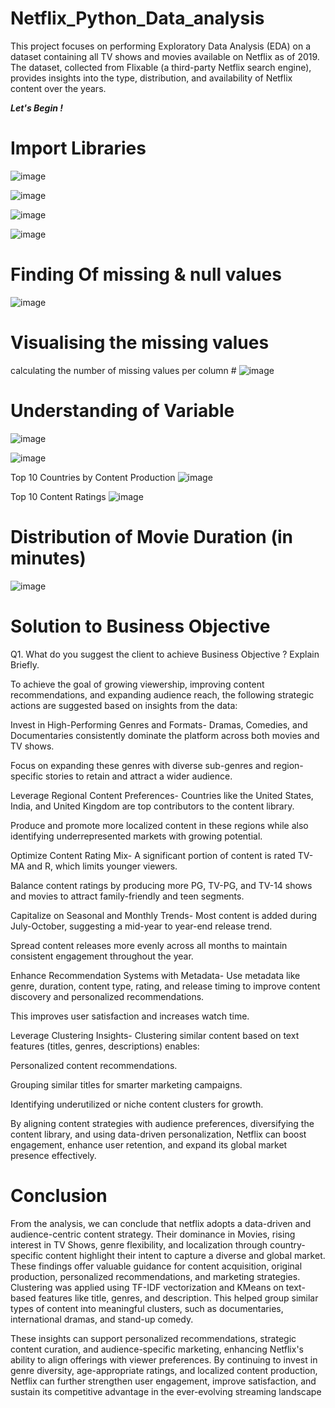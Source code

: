 # Netflix_Python_Data_analysis
This project focuses on performing Exploratory Data Analysis (EDA) on a dataset containing all TV shows and movies available on Netflix as of 2019. The dataset, collected from Flixable (a third-party Netflix search engine), provides insights into the type, distribution, and availability of Netflix content over the years.

***Let's Begin !***
# Import Libraries #
![image](https://github.com/user-attachments/assets/2eccd67c-c028-4007-b4f7-3956cd29b174)


![image](https://github.com/user-attachments/assets/e8c90965-5c64-4d63-8932-b8ca32a3530b)

![image](https://github.com/user-attachments/assets/681ac34f-0fc6-4f4e-808b-8b52fa049dc2)

![image](https://github.com/user-attachments/assets/c70d18cf-8b3b-4ae3-87e9-28982fc84243)

# Finding Of missing & null values #

![image](https://github.com/user-attachments/assets/c47ff74f-5e01-4707-b6ca-871f48023c52)

# Visualising the missing values
calculating the number of missing values per column #
![image](https://github.com/user-attachments/assets/ed151e74-66d2-4a7c-8d3e-b7741ffed88b)

# Understanding of Variable #

![image](https://github.com/user-attachments/assets/dd3d7916-8f7b-4c49-b171-9e5c2cd4d9f7)

![image](https://github.com/user-attachments/assets/994f2d3b-0793-4759-9286-03e6034c0154)

Top 10 Countries by Content Production
![image](https://github.com/user-attachments/assets/90abf3ec-fbe9-4e8b-a910-0619afb49a8a)

Top 10 Content Ratings
![image](https://github.com/user-attachments/assets/7de747de-1c29-4e0e-8d70-841910e1ad6d)

# Distribution of Movie Duration (in minutes) #

![image](https://github.com/user-attachments/assets/23be8c57-57e5-452a-9804-de18ac724cd5)

# Solution to Business Objective #

Q1. What do you suggest the client to achieve Business Objective ?
Explain Briefly.

To achieve the goal of growing viewership, improving content recommendations, and expanding audience reach, the following strategic actions are suggested based on insights from the data:

Invest in High-Performing Genres and Formats-
Dramas, Comedies, and Documentaries consistently dominate the platform across both movies and TV shows.

Focus on expanding these genres with diverse sub-genres and region-specific stories to retain and attract a wider audience.

Leverage Regional Content Preferences-
Countries like the United States, India, and United Kingdom are top contributors to the content library.

Produce and promote more localized content in these regions while also identifying underrepresented markets with growing potential.

Optimize Content Rating Mix-
A significant portion of content is rated TV-MA and R, which limits younger viewers.

Balance content ratings by producing more PG, TV-PG, and TV-14 shows and movies to attract family-friendly and teen segments.

Capitalize on Seasonal and Monthly Trends-
Most content is added during July-October, suggesting a mid-year to year-end release trend.

Spread content releases more evenly across all months to maintain consistent engagement throughout the year.

Enhance Recommendation Systems with Metadata-
Use metadata like genre, duration, content type, rating, and release timing to improve content discovery and personalized recommendations.

This improves user satisfaction and increases watch time.

Leverage Clustering Insights-
Clustering similar content based on text features (titles, genres, descriptions) enables:

Personalized content recommendations.

Grouping similar titles for smarter marketing campaigns.

Identifying underutilized or niche content clusters for growth.

By aligning content strategies with audience preferences, diversifying the content library, and using data-driven personalization, Netflix can boost engagement, enhance user retention, and expand its global market presence effectively.

# Conclusion #

From the analysis, we can conclude that netflix adopts a data-driven and audience-centric content strategy. Their dominance in Movies, rising interest in TV Shows, genre flexibility, and localization through country-specific content highlight their intent to capture a diverse and global market. These findings offer valuable guidance for content acquisition, original production, personalized recommendations, and marketing strategies. Clustering was applied using TF-IDF vectorization and KMeans on text-based features like title, genres, and description. This helped group similar types of content into meaningful clusters, such as documentaries, international dramas, and stand-up comedy.

These insights can support personalized recommendations, strategic content curation, and audience-specific marketing, enhancing Netflix's ability to align offerings with viewer preferences. By continuing to invest in genre diversity, age-appropriate ratings, and localized content production, Netflix can further strengthen user engagement, improve satisfaction, and sustain its competitive advantage in the ever-evolving streaming landscape
